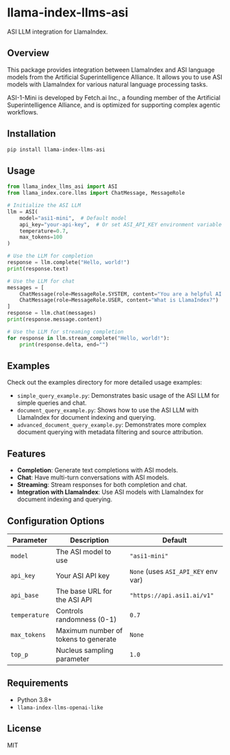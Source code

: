 # llama-index-llms-asi

ASI LLM integration for LlamaIndex.

## Overview

This package provides integration between LlamaIndex and ASI language models from the Artificial Superintelligence Alliance. It allows you to use ASI models with LlamaIndex for various natural language processing tasks.

ASI-1-Mini is developed by Fetch.ai Inc., a founding member of the Artificial Superintelligence Alliance, and is optimized for supporting complex agentic workflows.

## Installation

```bash
pip install llama-index-llms-asi
```

## Usage

```python
from llama_index_llms_asi import ASI
from llama_index.core.llms import ChatMessage, MessageRole

# Initialize the ASI LLM
llm = ASI(
    model="asi1-mini",  # Default model
    api_key="your-api-key",  # Or set ASI_API_KEY environment variable
    temperature=0.7,
    max_tokens=100
)

# Use the LLM for completion
response = llm.complete("Hello, world!")
print(response.text)

# Use the LLM for chat
messages = [
    ChatMessage(role=MessageRole.SYSTEM, content="You are a helpful AI assistant."),
    ChatMessage(role=MessageRole.USER, content="What is LlamaIndex?")
]
response = llm.chat(messages)
print(response.message.content)

# Use the LLM for streaming completion
for response in llm.stream_complete("Hello, world!"):
    print(response.delta, end="")
```

## Examples

Check out the examples directory for more detailed usage examples:

- `simple_query_example.py`: Demonstrates basic usage of the ASI LLM for simple queries and chat.
- `document_query_example.py`: Shows how to use the ASI LLM with LlamaIndex for document indexing and querying.
- `advanced_document_query_example.py`: Demonstrates more complex document querying with metadata filtering and source attribution.

## Features

- **Completion**: Generate text completions with ASI models.
- **Chat**: Have multi-turn conversations with ASI models.
- **Streaming**: Stream responses for both completion and chat.
- **Integration with LlamaIndex**: Use ASI models with LlamaIndex for document indexing and querying.

## Configuration Options

| Parameter | Description | Default |
|-----------|-------------|--------|
| `model` | The ASI model to use | `"asi1-mini"` |
| `api_key` | Your ASI API key | `None` (uses `ASI_API_KEY` env var) |
| `api_base` | The base URL for the ASI API | `"https://api.asi1.ai/v1"` |
| `temperature` | Controls randomness (0-1) | `0.7` |
| `max_tokens` | Maximum number of tokens to generate | `None` |
| `top_p` | Nucleus sampling parameter | `1.0` |

## Requirements

- Python 3.8+
- `llama-index-llms-openai-like`

## License

MIT